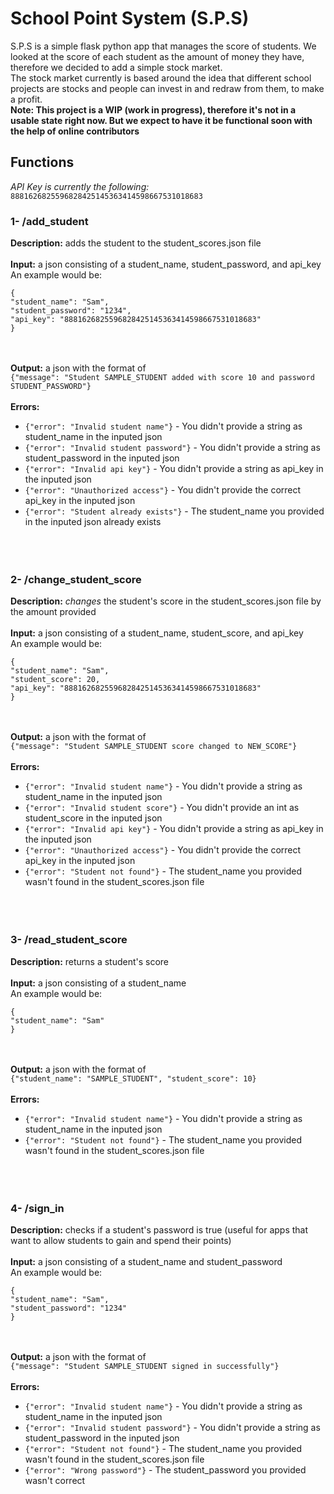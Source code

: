 # School Point System (S.P.S)
S.P.S is a simple flask python app that manages the score of students. We looked at the score of each student as the amount of money they have, therefore we decided to add a simple stock market.<br/>
The stock market currently is based around the idea that different school projects are stocks and people can invest in and redraw from them, to make a profit.</br>
**Note: This project is a WIP (work in progress), therefore it's not in a usable state right now. But we expect to have it be functional soon with the help of online contributors**

## Functions
*API Key is currently the following:*<br/>
```8881626825596828425145363414598667531018683```

### 1- /add_student
**Description:** adds the student to the student_scores.json file<br/><br/>
**Input:** a json consisting of a student_name, student_password, and api_key<br/> An example would be: <br/>
```
{
"student_name": "Sam",
"student_password": "1234",
"api_key": "8881626825596828425145363414598667531018683"
}
```
</br><br/>
**Output:** a json with the format of</br>
```{"message": "Student SAMPLE_STUDENT added with score 10 and password STUDENT_PASSWORD"}```<br/><br/>
**Errors:**<br/>
- ```{"error": "Invalid student name"}``` - You didn't provide a string as student_name in the inputed json
- ```{"error": "Invalid student password"}``` - You didn't provide a string as student_password in the inputed json
- ```{"error": "Invalid api key"}``` - You didn't provide a string as api_key in the inputed json
- ```{"error": "Unauthorized access"}``` - You didn't provide the correct api_key in the inputed json
- ```{"error": "Student already exists"}``` - The student_name you provided in the inputed json already exists
<br/><br/><br/><br/>

### 2- /change_student_score
**Description:** *changes* the student's score in the student_scores.json file by the amount provided<br/><br/>
**Input:** a json consisting of a student_name, student_score, and api_key<br/> An example would be: <br/>
```
{
"student_name": "Sam",
"student_score": 20,
"api_key": "8881626825596828425145363414598667531018683"
}
```
</br></br>
**Output:** a json with the format of</br>
```{"message": "Student SAMPLE_STUDENT score changed to NEW_SCORE"}```<br/><br/>
**Errors:**<br/>
- ```{"error": "Invalid student name"}``` - You didn't provide a string as student_name in the inputed json
- ```{"error": "Invalid student score"}``` - You didn't provide an int as student_score in the inputed json
- ```{"error": "Invalid api key"}``` - You didn't provide a string as api_key in the inputed json
- ```{"error": "Unauthorized access"}``` - You didn't provide the correct api_key in the inputed json
- ```{"error": "Student not found"}``` - The student_name you provided wasn't found in the student_scores.json file
<br/><br/><br/><br/>

### 3- /read_student_score
**Description:** returns a student's score<br/><br/>
**Input:** a json consisting of a student_name<br/> An example would be: <br/>
```
{
"student_name": "Sam"
}
```
</br></br>
**Output:** a json with the format of</br>
```{"student_name": "SAMPLE_STUDENT", "student_score": 10}```<br/><br/>
**Errors:**<br/>
- ```{"error": "Invalid student name"}``` - You didn't provide a string as student_name in the inputed json
- ```{"error": "Student not found"}``` - The student_name you provided wasn't found in the student_scores.json file
<br/><br/><br/><br/>

### 4- /sign_in
**Description:** checks if a student's password is true (useful for apps that want to allow students to gain and spend their points)<br/><br/>
**Input:** a json consisting of a student_name and student_password<br/> An example would be: <br/>
```
{
"student_name": "Sam",
"student_password": "1234"
}
```
</br></br>
**Output:** a json with the format of</br>
```{"message": "Student SAMPLE_STUDENT signed in successfully"}```<br/><br/>
**Errors:**<br/>
- ```{"error": "Invalid student name"}``` - You didn't provide a string as student_name in the inputed json
- ```{"error": "Invalid student password"}``` - You didn't provide a string as student_password in the inputed json
- ```{"error": "Student not found"}``` - The student_name you provided wasn't found in the student_scores.json file
- ```{"error": "Wrong password"}``` - The student_password you provided wasn't correct
<br/><br/><br/><br/>
